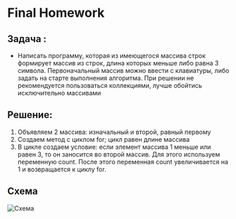 # Final Homework

## Задача :
* Написать программу, которая из имеющегося массива строк формирует массив из строк, длина которых меньше либо равна 3 символа. Первоначальный массив можно ввести с клавиатуры, либо задать на старте выполнения алгоритма. При решении не рекомендуется пользоваться коллекциями, лучше обойтись исключительно массивами

## Решение:

1. Объявляем 2 массива: изначальный и второй, равный первому
2. Создаем метод с циклом for; цикл равен длине массива
3. В цикле создаем условие: если элемент массива 1 меньше или равен 3, то он заносится во второй массив. Для этого используем переменную count. После этого переменная count увеличивается на 1 и возвращается к циклу for.

## Схема

![Схема](/[https://1drv.ms/u/s!AqRzIoWzwbTxg3hcZ4DIa18C6aIn?e=SfG0Qee](https://github.com/Ekaterina30591/Final-Homework/blob/master/%D0%A1%D1%85%D0%B5%D0%BC%D0%B0.PNG))
